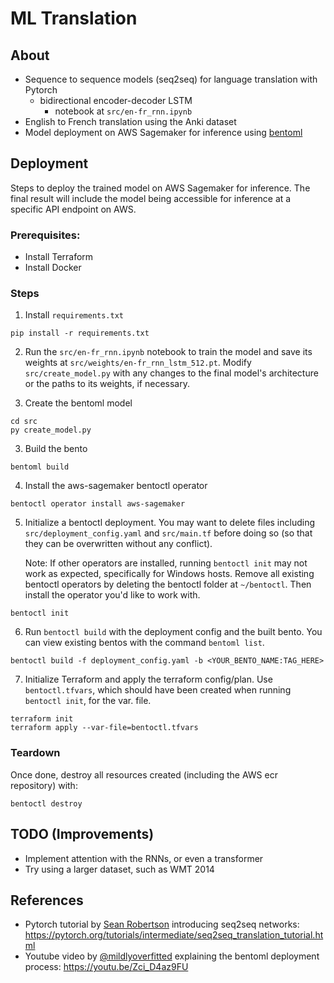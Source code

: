 # ML Translation

## About

- Sequence to sequence models (seq2seq) for language translation with Pytorch
  - bidirectional encoder-decoder LSTM
    - notebook at `src/en-fr_rnn.ipynb`
- English to French translation using the Anki dataset
- Model deployment on AWS Sagemaker for inference using [bentoml](https://www.bentoml.com/)

## Deployment

Steps to deploy the trained model on AWS Sagemaker for inference. The final result will include the model being accessible for inference at a specific API endpoint on AWS.

### Prerequisites:

- Install Terraform
- Install Docker

### Steps

1. Install `requirements.txt`

```
pip install -r requirements.txt
```

2. Run the `src/en-fr_rnn.ipynb` notebook to train the model and save its weights at `src/weights/en-fr_rnn_lstm_512.pt`. Modify `src/create_model.py` with any changes to the final model's architecture or the paths to its weights, if necessary.

3. Create the bentoml model

```
cd src
py create_model.py
```

3. Build the bento

```
bentoml build
```

4. Install the aws-sagemaker bentoctl operator

```
bentoctl operator install aws-sagemaker
```

5. Initialize a bentoctl deployment. You may want to delete files including `src/deployment_config.yaml` and `src/main.tf` before doing so (so that they can be overwritten without any conflict).

   Note: If other operators are installed, running `bentoctl init` may not work as expected, specifically for Windows hosts. Remove all existing bentoctl operators by deleting the bentoctl folder at `~/bentoctl`. Then install the operator you'd like to work with.

```
bentoctl init
```

6. Run `bentoctl build` with the deployment config and the built bento. You can view existing bentos with the command `bentoml list`.

```
bentoctl build -f deployment_config.yaml -b <YOUR_BENTO_NAME:TAG_HERE>
```

7. Initialize Terraform and apply the terraform config/plan. Use `bentoctl.tfvars`, which should have been created when running `bentoctl init`, for the var. file.

```
terraform init
terraform apply --var-file=bentoctl.tfvars
```

### Teardown

Once done, destroy all resources created (including the AWS ecr repository) with:

```
bentoctl destroy
```

## TODO (Improvements)

- Implement attention with the RNNs, or even a transformer
- Try using a larger dataset, such as WMT 2014

## References

- Pytorch tutorial by [Sean Robertson](https://github.com/spro) introducing seq2seq networks: https://pytorch.org/tutorials/intermediate/seq2seq_translation_tutorial.html
- Youtube video by [@mildlyoverfitted](https://www.youtube.com/@mildlyoverfitted) explaining the bentoml deployment process: https://youtu.be/Zci_D4az9FU
